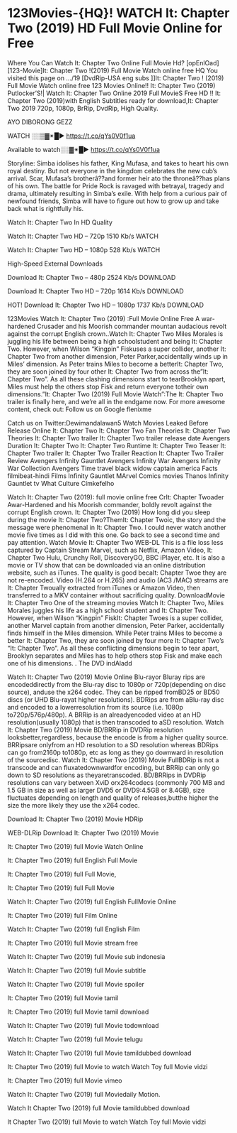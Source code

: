# 123Movies-{HQ}! WATCH It: Chapter Two (2019) HD Full Movie Online for Free
Where You Can Watch It: Chapter Two Online Full Movie Hd? [opEnlOad] [123-Movie]It: Chapter Two !(2019) Full Movie Watch online free HQ You visited this page on …/19 [DvdRip-USA eng subs ]]It: Chapter Two ! (2019) Full Movie Watch online free 123 Movies Online!! It: Chapter Two (2019) Putlocker’S!| Watch It: Chapter Two Online 2019 Full MovieS Free HD !! It: Chapter Two (2019)with English Subtitles ready for download,It: Chapter Two 2019 720p, 1080p, BrRip, DvdRip, High Quality.

AYO DIBORONG GEZZ

WATCH ░░▒▓✴█► https://t.co/qYs0V0f1ua 


Available to watch░░▓✴█► https://t.co/qYs0V0f1ua 

Storyline: Simba idolises his father, King Mufasa, and takes to heart his own royal destiny. But not everyone in the kingdom celebrates the new cub’s arrival. Scar, Mufasa’s brotherâ??and former heir ato the throneâ??has plans of his own. The battle for Pride Rock is ravaged with betrayal, tragedy and drama, ultimately resulting in Simba’s exile. With help from a curious pair of newfound friends, Simba will have to figure out how to grow up and take back what is rightfully his.

Watch It: Chapter Two In HD Quality

Watch It: Chapter Two HD – 720p 1510 Kb/s WATCH

Watch It: Chapter Two HD – 1080p 528 Kb/s WATCH

High-Speed External Downloads

Download It: Chapter Two – 480p 2524 Kb/s DOWNLOAD

Download It: Chapter Two HD – 720p 1614 Kb/s DOWNLOAD

HOT! Download It: Chapter Two HD – 1080p 1737 Kb/s DOWNLOAD

123Movies Watch It: Chapter Two (2019) :Full Movie Online Free A war-hardened Crusader and his Moorish commander mountan audacious revolt against the corrupt English crown..Watch It: Chapter Two Miles Morales is juggling his life between being a high schoolstudent and being It: Chapter Two. However, when Wilson “Kingpin” Fiskuses a super collider, another It: Chapter Two from another dimension, Peter Parker,accidentally winds up in Miles’ dimension. As Peter trains Miles to become a betterIt: Chapter Two, they are soon joined by four other It: Chapter Two from across the”It: Chapter Two”. As all these clashing dimensions start to tearBrooklyn apart, Miles must help the others stop Fisk and return everyone totheir own dimensions.”It: Chapter Two (2019) Full Movie Watch”:The It: Chapter Two trailer is finally here, and we’re all in the endgame now. For more awesome content, check out: Follow us on Google flenixme

Catch us on Twitter:Dewimandalawan5 Watch Movies Leaked Before Release Online It: Chapter Two It: Chapter Two Fan Theories It: Chapter Two Theories It: Chapter Two trailer It: Chapter Two trailer release date Avengers Duration It: Chapter Two It: Chapter Two Runtime It: Chapter Two Teaser It: Chapter Two trailer It: Chapter Two Trailer Reaction It: Chapter Two Trailer Review Avengers Infinity Gauntlet Avengers Infinity War Avengers Infinity War Collection Avengers Time travel black widow captain america Facts filmibeat-hindi Films Infinity Gauntlet MArvel Comics movies Thanos Infinity Gauntlet tv What Culture Címkefelho

Watch It: Chapter Two (2019): full movie online free CrIt: Chapter Twoader Awar-Hardened and his Moorish commander, boldly revolt against the corrupt English crown. It: Chapter Two (2019) How long did you sleep during the movie It: Chapter Two?ThemIt: Chapter Twoic, the story and the message were phenomenal in It: Chapter Two. I could never watch another movie five times as I did with this one. Go back to see a second time and pay attention. Watch Movie It: Chapter Two WEB-DL This is a file loss less captured by Captain Stream Marvel, such as Netflix, Amazon Video, It: Chapter Two Hulu, Crunchy Roll, DiscoveryGO, BBC iPlayer, etc. It is also a movie or TV show that can be downloaded via an online distribution website, such as iTunes. The quality is good becaIt: Chapter Twoe they are not re-encoded. Video (H.264 or H.265) and audio (AC3 /MAC) streams are It: Chapter Twoually extracted from iTunes or Amazon Video, then transferred to a MKV container without sacrificing quality. DownloadMovie It: Chapter Two One of the streaming movies Watch It: Chapter Two, Miles Morales juggles his life as a high school student and It: Chapter Two. However, when Wilson “Kingpin” FiskIt: Chapter Twoes is a super collider, another Marvel captain from another dimension, Peter Parker, accidentally finds himself in the Miles dimension. While Peter trains Miles to become a better It: Chapter Two, they are soon joined by four more It: Chapter Two’s “It: Chapter Two”. As all these conflicting dimensions begin to tear apart, Brooklyn separates and Miles has to help others stop Fisk and make each one of his dimensions. . The DVD indAladd

Watch It: Chapter Two (2019) Movie Online Blu-rayor Bluray rips are encodeddirectly from the Blu-ray disc to 1080p or 720p(depending on disc source), anduse the x264 codec. They can be ripped fromBD25 or BD50 discs (or UHD Blu-rayat higher resolutions). BDRips are from aBlu-ray disc and encoded to a lowerresolution from its source (i.e. 1080p to720p/576p/480p). A BRRip is an alreadyencoded video at an HD resolution(usually 1080p) that is then transcoded to aSD resolution. Watch It: Chapter Two (2019) Movie BD/BRRip in DVDRip resolution looksbetter,regardless, because the encode is from a higher quality source. BRRipsare onlyfrom an HD resolution to a SD resolution whereas BDRips can go from2160p to1080p, etc as long as they go downward in resolution of the sourcedisc. Watch It: Chapter Two (2019) Movie FullBDRip is not a transcode and can fluxatedownwardfor encoding, but BRRip can only go down to SD resolutions as theyaretranscoded. BD/BRRips in DVDRip resolutions can vary between XviD orx264codecs (commonly 700 MB and 1.5 GB in size as well as larger DVD5 or DVD9:4.5GB or 8.4GB), size fluctuates depending on length and quality of releases,butthe higher the size the more likely they use the x264 codec.

Download It: Chapter Two (2019) Movie HDRip

WEB-DLRip Download It: Chapter Two (2019) Movie

It: Chapter Two (2019) full Movie Watch Online

It: Chapter Two (2019) full English Full Movie

It: Chapter Two (2019) full Full Movie,

It: Chapter Two (2019) full Full Movie

Watch It: Chapter Two (2019) full English FullMovie Online

It: Chapter Two (2019) full Film Online

Watch It: Chapter Two (2019) full English Film

It: Chapter Two (2019) full Movie stream free

Watch It: Chapter Two (2019) full Movie sub indonesia

Watch It: Chapter Two (2019) full Movie subtitle

Watch It: Chapter Two (2019) full Movie spoiler

It: Chapter Two (2019) full Movie tamil

It: Chapter Two (2019) full Movie tamil download

Watch It: Chapter Two (2019) full Movie todownload

Watch It: Chapter Two (2019) full Movie telugu

Watch It: Chapter Two (2019) full Movie tamildubbed download

It: Chapter Two (2019) full Movie to watch Watch Toy full Movie vidzi

It: Chapter Two (2019) full Movie vimeo

Watch It: Chapter Two (2019) full Moviedaily Motion.



Watch It Chapter Two (2019) full Movie tamildubbed download



It Chapter Two (2019) full Movie to watch Watch Toy full Movie vidzi
